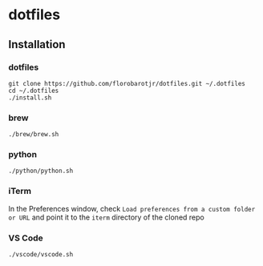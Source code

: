 # dotfiles

## Installation

### dotfiles
```
git clone https://github.com/florobarotjr/dotfiles.git ~/.dotfiles
cd ~/.dotfiles
./install.sh
```

### brew
```
./brew/brew.sh
```

### python
```
./python/python.sh
```

### iTerm
In the Preferences window, check `Load preferences from a custom folder or URL` and point it to the `iterm` directory
of the cloned repo

### VS Code
```
./vscode/vscode.sh
```
